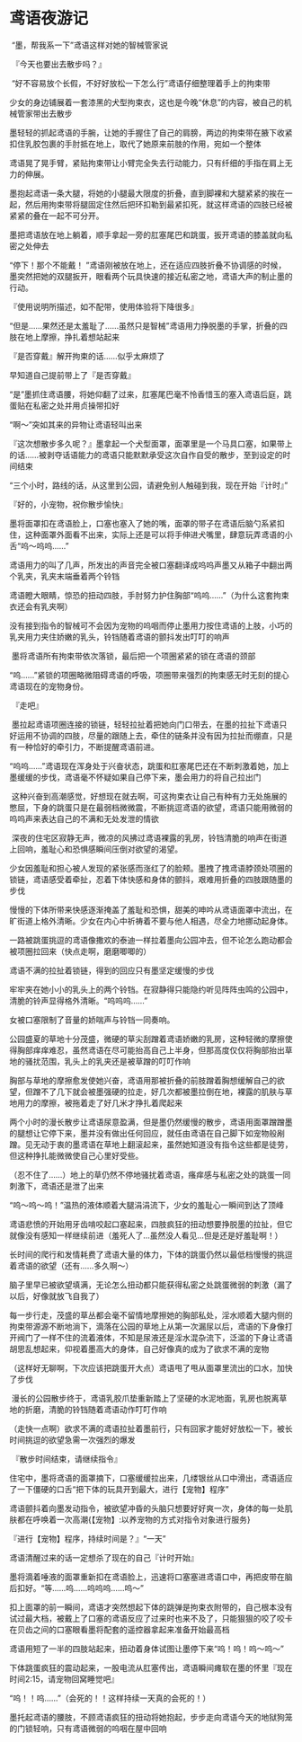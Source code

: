 # 鸢语夜游记

 “墨，帮我系一下”鸢语这样对她的智械管家说

 『今天也要出去散步吗？』

 “好不容易放个长假，不好好放松一下怎么行”鸢语仔细整理着手上的拘束带

少女的身边铺展着一套漆黑的犬型拘束衣，这也是今晚“休息”的内容，被自己的机械管家带出去散步 

墨轻轻的抓起鸢语的手腕，让她的手握住了自己的肩膀，两边的拘束带在腋下收紧扣住乳胶包裹的手肘抵在地上，取代了她原来前肢的作用，宛如一个整体

鸢语晃了晃手臂，紧贴拘束带让小臂完全失去行动能力，只有纤细的手指在肩上无力的伸展。 

墨抱起鸢语一条大腿，将她的小腿最大限度的折叠，直到脚裸和大腿紧紧的挨在一起，然后用拘束带将腿固定住然后把环扣勒到最紧扣死，就这样鸢语的四肢已经被紧紧的叠在一起不可分开。 

墨把鸢语放在地上躺着，顺手拿起一旁的肛塞尾巴和跳蛋，扳开鸢语的膝盖就向私密之处伸去 

“停下！那个不能戴！ ”鸢语刚被放在地上，还在适应四肢折叠不协调感的时候，墨突然把她的双腿扳开，眼看两个玩具快速的接近私密之地，鸢语大声的制止墨的行动。 

『使用说明所描述，如不配带，使用体验将下降很多』 

“但是……果然还是太羞耻了……虽然只是智械”鸢语用力挣脱墨的手掌，折叠的四肢在地上摩擦，挣扎着想站起来

『是否穿戴』解开拘束的话……似乎太麻烦了

早知道自己提前带上了『是否穿戴』

“是”墨抓住鸢语腰，将她仰翻了过来，肛塞尾巴毫不怜香惜玉的塞入鸢语后庭，跳蛋贴在私密之处并用贞操带扣好

“啊～”突如其来的异物让鸢语轻叫出来

『这次想散步多久呢？』墨拿起一个犬型面罩，面罩里是一个马具口塞，如果带上的话……被剥夺话语能力的鸢语只能默默承受这次自作自受的散步，至到设定的时间结束

“三个小时，路线的话，从这里到公园，请避免别人触碰到我，现在开始『计时』” 

『好的，小宠物，祝你散步愉快』 

墨将面罩扣在鸢语脸上，口塞也塞入了她的嘴，面罩的带子在鸢语后脑勺系紧扣住，这种面罩外面看不出来，实际上还是可以将手伸进犬嘴里，肆意玩弄鸢语的小舌“呜～呜呜……”

鸢语用力的叫了几声，所发出的声音完全被口塞翻译成呜呜声墨又从箱子中翻出两个乳夹，乳夹末端垂着两个铃铛

鸢语瞪大眼睛，惊恐的扭动四肢，手肘努力护住胸部“呜呜……”（为什么这套拘束衣还会有乳夹啊）

没有接到指令的智械可不会因为宠物的呜咽而停止墨用力按住鸢语的上肢，小巧的乳夹用力夹住娇嫩的乳头，铃铛随着鸢语的颤抖发出叮叮的响声

 墨将鸢语所有拘束带依次落锁，最后把一个项圈紧紧的锁在鸢语的颈部

“呜……”紧锁的项圈略微阻碍鸢语的呼吸，项圈带来强烈的拘束感无时无刻的提心鸢语现在的宠物身份。

 『走吧』

 墨拉起鸢语项圈连接的锁链，轻轻拉扯着把她向门口带去，在墨的拉扯下鸢语只好运用不协调的四肢，尽量的跟随上去，牵住的链条并没有因为拉扯而绷直，只是有一种恰好的牵引力，不断提醒鸢语前进。

“呜呜……”鸢语现在浑身处于兴奋状态，跳蛋和肛塞尾巴还在不断刺激着她，加上墨缓缓的步伐，鸢语毫不怀疑如果自己停下来，墨会用力的将自己拉出门

 这种兴奋到高潮感觉，好想现在就去啊，可这拘束衣让自己有种有力无处施展的憋屈，下身的跳蛋只是在最弱档微微震，不断挑逗鸢语的欲望，鸢语只能用微弱的呜呜声来表达自己的不满和无处发泄的情欲

 深夜的住宅区寂静无声，微凉的风拂过鸢语裸露的乳房，铃铛清脆的响声在街道上回响，羞耻心和恐惧感瞬间压倒对欲望的渴望。

少女因羞耻和担心被人发现的紧张感而涨红了的脸颊。墨拽了拽鸢语脖颈处项圈的锁链，鸢语感受着牵扯，忍着下体快感和身体的颤抖，艰难用折叠的四肢跟随墨的步伐 

慢慢的下体所带来快感逐渐掩盖了羞耻和恐惧，甜美的呻吟从鸢语面罩中流出，在旷街道上格外清晰。少女在内心中祈祷着不要与他人相遇，尽全力地挪动起身体。

一路被跳蛋挑逗的鸢语像撒欢的泰迪一样拉着墨向公园冲去，但不论怎么跑动都会被项圈拉回来（快点走啊，磨磨唧唧的）

鸢语不满的拉扯着锁链，得到的回应只有墨坚定缓慢的步伐 

牢牢夹在她小小的乳头上的两个铃铛。在寂静得只能隐约听见阵阵虫鸣的公园中，清脆的铃声显得格外清晰。“呜呜呜……”

女被口塞限制了音量的娇喘声与铃铛一同奏响。 

公园盛夏的草地十分茂盛，微硬的草尖刮蹭着鸢语娇嫩的乳房，这种轻微的摩擦使得胸部痒痒难忍，虽然鸢语在尽可能抬高自己上半身，但那高度仅仅将胸部抬出草地的骚扰范围，乳头上的乳夹还是被草蹭的叮叮作响 

胸部与草地的摩擦愈发使她兴奋，鸢语用那被折叠的前肢蹭着胸想缓解自己的欲望，但蹭不了几下就会被墨强硬的拉走，好几次都被墨拉倒在地，裸露的肌肤与草地用力的摩擦，被拖着走了好几米才挣扎着爬起来 

两个小时的漫长散步让鸢语尿意盈满，但是墨仍然缓慢的散步，鸢语用面罩蹭蹭墨的腿想让它停下来，墨并没有做出任何回应，就任由鸢语在自己脚下如宠物般剐蹭。见无动于衷的墨鸢语在草地上翻滚起来，虽然她知道没有指令这些都是徒劳，但这种挣扎能微微使自己心里好受些。

（忍不住了……）地上的草仍然不停地骚扰着鸢语，瘙痒感与私密之处的跳蛋一同刺激下，鸢语还是泄了出来

“呜～呜～呜！”温热的液体顺着大腿涓涓流下，少女的羞耻心一瞬间到达了顶峰

鸢语悲愤的开始用牙齿啃咬起口塞起来，四肢疯狂的扭动想要挣脱墨的拉扯，但它就像没有感知一样继续前进（羞死人了…虽然没人看见…但是还是好羞耻啊！）

长时间的爬行和发情耗费了鸢语大量的体力，下体的跳蛋仍然以最低档慢慢的挑逗着鸢语的欲望（还有……多久啊～）

脑子里早已被欲望填满，无论怎么扭动都只能获得私密之处跳蛋微弱的刺激（漏了以后，好像就放飞自我了）

每一步行走，茂盛的草丛都会毫不留情地摩擦她的胸部私处，淫水顺着大腿内侧的拘束带源源不断地淌下，滴落在公园的草地上从第一次漏尿以后，鸢语的下身像打开阀门了一样不住的流着液体，不知是尿液还是淫水混杂流下，泛滥的下身让鸢语胡思乱想起来，仰视着墨高大的身体，自己好像真的成为了欲求不满的宠物

（这样好无聊啊，下次应该把跳蛋开大点）鸢语甩了甩从面罩里流出的口水，加快了步伐

 漫长的公园散步终于，鸢语乳胶爪垫重新踏上了坚硬的水泥地面，乳房也脱离草地的折磨，清脆的铃铛随着鸢语动作叮叮作响

（走快一点啊）欲求不满的鸢语拉扯着墨前行，只有回家才能好好放松一下，被长时间挑逗的欲望急需一次强烈的爆发

 『散步时间结束，请继续指令』

住宅中，墨将鸢语的面罩摘下，口塞缓缓拉出来，几缕银丝从口中滑出，鸢语适应了一下僵硬的口舌“把下体的玩具开到最大，进行【宠物】程序”

鸢语颤抖着向墨发动指令，被欲望冲昏的头脑只想要好好爽一次，身体的每一处肌肤都在呼唤着一次高潮{【宠物】:以养宠物的方式对指令对象进行服务}

『进行【宠物】程序，持续时间是？』“一天”

鸢语清醒过来的话一定想杀了现在的自己『计时开始』

墨将滴着唾液的面罩重新扣在鸢语脸上，迅速将口塞塞进鸢语口中，再把皮带在脑后扣好。“等……呜……呜呜呜……呜～”

扣上面罩的前一瞬间，鸢语才突然想起下体的跳弹是拘束衣附带的，自己根本没有试过最大档，被戴上了口塞的鸢语反应了过来时也来不及了，只能狠狠的咬了咬卡在贝齿之间的口塞眼看墨将配套的遥控器拿起来准备开始最高档

鸢语用短了一半的四肢站起来，扭动着身体试图让墨停下来“呜！呜！呜～呜～”

下体跳蛋疯狂的震动起来，一股电流从肛塞传出，鸢语瞬间瘫软在墨的怀里『现在时间2:15，请宠物回窝睡觉吧』

“呜！！呜……”（会死的！！这样持续一天真的会死的！）

墨托起鸢语的腰肢，不顾鸢语疯狂的扭动将她抱起，步步走向鸢语今天的地狱狗笼的门锁轻响，只有鸢语微弱的呜咽在屋中回响

